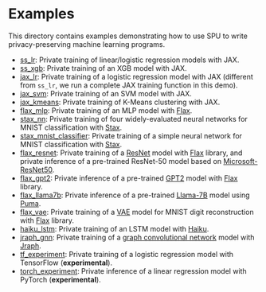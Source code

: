 # Examples

This directory contains examples demonstrating how to use SPU to write privacy-preserving machine learning programs.

* [ss_lr](ss_lr/): Private training of linear/logistic regression models with JAX.
* [ss_xgb](ss_xgb/): Private training of an XGB model with JAX.
* [jax_lr](jax_lr/): Private training of a logistic regression model with JAX (different from `ss_lr`,
                     we run a complete JAX training function in this demo).
* [jax_svm](jax_svm/): Private training of an SVM model with JAX.
* [jax_kmeans](jax_kmeans/): Private training of K-Means clustering with JAX.
* [flax_mlp](flax_mlp/): Private training of an MLP model with [Flax](https://github.com/google/flax).
* [stax_nn](stax_nn/): Private training of four widely-evaluated neural networks for MNIST classification with
                       [Stax](https://jax.readthedocs.io/en/latest/jax.example_libraries.stax.html).
* [stax_mnist_classifier](stax_mnist_classifier/): Private training of a simple neural network for MNIST classification with
                                                   [Stax](https://jax.readthedocs.io/en/latest/jax.example_libraries.stax.html).
* [flax_resnet](flax_resnet/): Private training of a [ResNet](https://arxiv.org/abs/1512.03385) model with [Flax](https://github.com/google/flax) library, and private inference of a pre-trained ResNet-50 model based on [Microsoft-ResNet50](https://huggingface.co/microsoft/resnet-50).
* [flax_gpt2](flax_gpt2/): Private inference of a pre-trained
                           [GPT2](https://cdn.openai.com/better-language-models/language_models_are_unsupervised_multitask_learners.pdf)
                           model with [Flax](https://github.com/google/flax) library.
* [flax_llama7b](flax_llama7b/): Private inference of a pre-trained
                           [Llama-7B](https://research.facebook.com/publications/llama-open-and-efficient-foundation-language-models/)
                           model using [Puma](https://arxiv.org/abs/2307.12533).
* [flax_vae](flax_vae/): Private training of a [VAE](http://arxiv.org/abs/1312.6114) model for MNIST digit reconstruction with
                         [Flax](https://github.com/google/flax) library.
* [haiku_lstm](haiku_lstm/): Private training of an LSTM model with [Haiku](https://github.com/deepmind/dm-haiku).
* [jraph_gnn](jraph_gnn/): Private training of a [graph convolutional network](https://arxiv.org/abs/1609.02907) model with
                           [Jraph](https://github.com/deepmind/jraph).
* [tf_experiment](tf_experiment/): Private training of a logistic regression model with TensorFlow (**experimental**).
* [torch_experiment](torch_experiment/): Private inference of a linear regression model with PyTorch (**experimental**).
